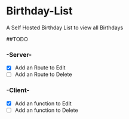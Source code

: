 # Birthday-List
A Self Hosted Birthday List to view all Birthdays

##TODO

### -Server-
* [x] Add an Route to Edit
* [ ] Add an Route to Delete

### -Client-
* [x] Add an function to Edit
* [ ] Add an function to Delete
